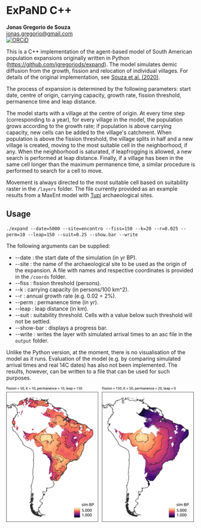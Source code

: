 # ExPaND C++

**Jonas Gregorio de Souza**<br/>
jonas.gregorio@gmail.com<br/>
[![ORCiD](https://img.shields.io/badge/ORCiD-0000--0001--7879--4531-green.svg)](https://orcid.org/0000-0001-6032-4443)<br/>

This is a C++ implementation of the agent-based model of South American population expansions originally written in Python (<a>https://github.com/jgregoriods/expand</a>). The model simulates demic diffusion from the growth, fission and relocation of individual villages. For details of the original implementation, see <a href=" https://doi.org/10.1371/journal.pone.0232367">Souza et al. (2020)</a>.

The process of expansion is determined by the following parameters: start date, centre of origin, carrying capacity, growth rate, fission threshold, permanence time and leap distance.

The model starts with a village at the centre of origin. At every time step (corresponding to a year), for every village in the model, the population grows according to the growth rate; if population is above carrying capacity, new cells can be added to the village's catchment. When population is above the fission threshold, the village splits in half and a new village is created, moving to the most suitable cell in the neighborhood, if any. When the neighborhood is saturated, if leapfrogging is allowed, a new search is performed at leap distance. Finally, if a village has been in the same cell longer than the maximum permanence time, a similar procedure is performed to search for a cell to move.

Movement is always directed to the most suitable cell based on suitability raster in the <code>/layers</code> folder. The file currently provided as an example results from a MaxEnt model with <a href="https://github.com/jgregoriods/rxpand">Tupi</a> archaeological sites.

## Usage

```
./expand --date=5000 --site=encontro --fiss=150 --k=20 --r=0.025 --perm=10 --leap=150 --suit=0.25 --show.bar --write
```

The following arguments can be supplied:
* --date : the start date of the simulation (in yr BP).
* --site : the name of the archaeological site to be used as the origin of the expansion. A file with names and respective coordinates is provided in the <code>/coords</code> folder.
* --fiss : fission threshold (persons).
* --k : carrying capacity (in persons/100 km^2).
* --r : annual growth rate (e.g. 0.02 = 2%).
* --perm : permanence time (in yr).
* --leap : leap distance (in km).
* --suit : suitability threshold. Cells with a value below such threshold will not be settled.
* --show-bar : displays a progress bar.
* --write : writes the layer with simulated arrival times to an asc file in the <code>output</code> folder.

Unlike the Python version, at the moment, there is no visualisation of the model as it runs. Evaluation of the model (e.g. by comparing simulated arrival times and real 14C dates) has also not been implemented. The results, however, can be written to a file that can be used for such purposes.

<img src="img/abmc.jpg" width="500">
